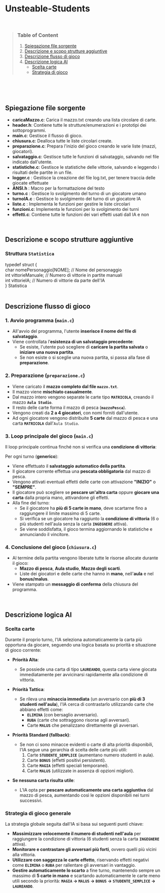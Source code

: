 # Unsteable-Students
<br>

> ### **Table of Content**
>  1. [Spiegazione file sorgente](#spiega-file-sorgente)
>  1. [Descrizione e scopo strutture aggiuntive](#descrizione-e-scopo-strutture-aggiuntive)
>  1. [Descrizione flusso di gioco](#descrizione-flusso-di-gioco)
>  1. [Descrizione logica AI](#descrizione-logica-ai)
>      - [Scelta carte](#scelta-carte)
>      - [Strategia di gioco](#strategia-di-gioco)

<br>

<br>
<br>

## Spiegazione file sorgente
- **caricaMazzo.c**: Carica il mazzo.txt creando una lista circolare di carte. <br>
- **header.h**: Contiene tutte le strutture/enumerazioni e i prototipi dei sottoprogrammi. <br>
- **main.c**: Gestisce il flusso di gioco. <br>
- **chiusura.c**: Dealloca tutte le liste circolari create. <br>
- **preparazione.c**: Prepara l'inizio del gioco creando le varie liste (mazzi, giocatori). <br>
- **salvataggio.c**: Gestisce tutte le funzioni di salvataggio, salvando nel file indicato dall'utente. <br>
- **statistiche.c**: Gestisce le statistiche delle vittorie, salvando e leggendo i risultati delle partite in un file. <br>
- **logger.c** : Gestisce la creazione del file log.txt, per tenere traccia delle giocate effettuate <br>
- **ANSI.h** : Macro per la formattazione del testo <br>
- **turno.c** : Gestisce lo svolgimento del turno di un giocatore umano <br>
- **turnoIA.c** : Gestisce lo svolgimento del turno di un giocatore IA <br>
- **liste.c** : Implementa le funzioni per gestire le liste circolari <br>
- **funzioni.c**: Implementa le funzioni per lo svolgimento dei turni <br>
- **effetti.c**: Contiene tutte le funzioni dei vari effetti usati dall IA e non <br>
<br>

## Descrizione e scopo strutture aggiuntive

### Struttura `Statistica` 
typedef struct {   <br>
    char nomePersonaggio[NOME]; // Nome del personaggio <br>
    int vittorieManuale;        // Numero di vittorie in partite manuali <br>
    int vittorieIA;             // Numero di vittorie da parte dell'IA <br>
} Statistica <br>
<br>

## Descrizione flusso di gioco

> 
### **1. Avvio programma (`main.c`)**<br>
- All'avvio del programma, l'utente **inserisce il nome del file di salvataggio**.<br>
- Viene controllata l’**esistenza di un salvataggio precedente**:<br>
  - Se esiste, l'utente può scegliere di **caricare la partita salvata** o **iniziare una nuova partita**.<br>
  - Se non esiste o si sceglie una nuova partita, si passa alla fase di **preparazione**.<br>

### **2. Preparazione (`preparazione.c`)**<br>
- Viene caricato il **mazzo completo dal file `mazzo.txt`**.<br>
- Il mazzo viene **mischiato casualmente**.<br>
- Dal mazzo intero vengono separate le carte tipo **`MATRICOLA`**, creando il mazzo **`Aula Studio`**.<br>
- Il resto delle carte forma il mazzo di pesca (**`mazzoPesca`**).<br>
- Vengono creati da **2 a 4 giocatori**, con nomi forniti dall'utente.<br>
- Ad ogni giocatore vengono distribuite **5 carte** dal mazzo di pesca e una carta **`MATRICOLA`** dall'`Aula Studio`.<br>

### **3. Loop principale del gioco (`main.c`)**<br>
Il loop principale continua finché non si verifica una **condizione di vittoria**:<br>

Per ogni turno (**generico**):<br>
  - Viene effettuato il **salvataggio automatico della partita**.<br>
- Il giocatore corrente effettua una **pescata obbligatoria** dal mazzo di pesca.<br>
- Vengono attivati eventuali effetti delle carte con attivazione **"INIZIO"** o **"SEMPRE"**.<br>
- Il giocatore può scegliere se **pescare un'altra carta** oppure **giocare una carta** dalla propria mano, attivandone gli effetti.<br>
- Alla fine del turno:<br>
  - Se il giocatore ha **più di 5 carte in mano**, deve scartarne fino a raggiungere il limite massimo di 5 carte.<br>
  - Si verifica se un giocatore ha raggiunto la **condizione di vittoria** (6 o più studenti nell'aula senza la carta **`INGEGNERE`** attiva).<br>
  - Se viene soddisfatta, il gioco termina aggiornando le statistiche e annunciando il vincitore.<br>

### **4. Conclusione del gioco (`chiusura.c`)**<br>
- Al termine della partita vengono liberate tutte le risorse allocate durante il gioco:<br>
  - **Mazzo di pesca**, **Aula studio**, **Mazzo degli scarti**.<br>
  - Liste dei giocatori e delle carte che hanno in **mano**, nell'**aula** e nel **bonus/malus**.<br>
- Viene stampato un **messaggio di conferma** della chiusura del programma.<br>

<br>

## Descrizione logica AI

### **Scelta carte**<br>
Durante il proprio turno, l'IA seleziona automaticamente la carta più opportuna da giocare, seguendo una logica basata su priorità e situazione di gioco corrente:<br>

- **Priorità Alta**:<br>
  - Se possiede una carta di tipo **`LAUREANDO`**, questa carta viene giocata immediatamente per avvicinarsi rapidamente alla condizione di vittoria.<br>

- **Priorità Tattica**:<br>
  - Se rileva una **minaccia immediata** (un avversario con **più di 3 studenti nell'aula**), l'IA cerca di contrastarlo utilizzando carte che abbiano effetti come:<br>
    - **`ELIMINA`** (con bersaglio avversario).<br>
    - **`RUBA`** (carte che sottraggono risorse agli avversari).<br>
    - Carte **`MALUS`** che penalizzano direttamente gli avversari.<br>

- **Priorità Standard (fallback)**:<br>
  - Se non ci sono minacce evidenti o carte di alta priorità disponibili, l'IA segue una gerarchia di scelta delle carte più utili:<br>
    1. Carte **`STUDENTE_SEMPLICE`** (aumentano numero studenti in aula).<br>
    2. Carte **`BONUS`** (effetti positivi persistenti).<br>
    3. Carte **`MAGIA`** (effetti speciali temporanei).<br>
    4. Carte **`MALUS`** (utilizzate in assenza di opzioni migliori).<br>

- **Se nessuna carta risulta utile**:<br>
  - L'IA opta per **pescare automaticamente una carta aggiuntiva** dal mazzo di pesca, aumentando così le opzioni disponibili nei turni successivi.<br>

### **Strategia di gioco generale**<br>
La strategia globale seguita dall'IA si basa sui seguenti punti chiave:<br>

- **Massimizzare velocemente il numero di studenti nell'aula** per raggiungere la condizione di vittoria (6 studenti senza la carta **`INGEGNERE`** attiva).<br>
- **Monitorare e contrastare gli avversari più forti**, ovvero quelli più vicini alla vittoria.<br>
- **Utilizzare con saggezza le carte effetto**, riservando effetti negativi come **`ELIMINA`** o **`RUBA`** per rallentare gli avversari in vantaggio.<br>
- **Gestire automaticamente lo scarto** a fine turno, mantenendo sempre un massimo di **5 carte in mano** e scartando automaticamente le carte meno utili secondo la priorità: **`MAGIA` → `MALUS` → `BONUS` → `STUDENTE_SEMPLICE` → `LAUREANDO`**.<br>

